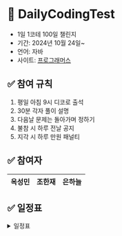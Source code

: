#  📝 DailyCodingTest
- 1일 1코테 100일 챌린지
- 기간: 2024년 10월 24일~
- 언어: 자바
- 사이트: [프로그래머스](https://programmers.co.kr/)

## ✅ 참여 규칙
1. 평일 아침 9시 디코로 출석
2. 30분 각자 풀이 설명
3. 다음날 문제는 돌아가며 정하기
4. 불참 시 하루 전날 공지
5. 지각 시 하루 만원 패널티

## ✅ 참여자
|옥성민|조한재|은하늘|
|---|---|---|

## ✅ 일정표
<details>
<summary> 일정표 </summary>
  
| 일차    | 날짜    | 문제                                                    | 정답률 | 난이도 |
|--------|--------|-------------------------------------------------------|------|------|
| Day1   | 10.25  | [푸드파이트대회](https://school.programmers.co.kr/learn/courses/30/lessons/134240) | 71%    | Lv.1   |
| Day2   | 10.28  | [카펫](https://school.programmers.co.kr/learn/courses/30/lessons/42842) | 72%    | Lv.2   |
| Day3   | 10.29  | [추억점수](https://school.programmers.co.kr/learn/courses/30/lessons/176963) | 70%    | Lv.1  |
| Day4   | 10.30  | [카드뭉치](https://school.programmers.co.kr/learn/courses/30/lessons/159994) | 70%    | Lv.1  |
| Day5   | 10.31  | [2016년](https://school.programmers.co.kr/learn/courses/30/lessons/12901) | 65%    | Lv.1  |
| Day6   | 11.01  | [기사단원의 무기](https://school.programmers.co.kr/learn/courses/30/lessons/136798) | 65%    | Lv.1  |
| Day7   | 11.04  | [피로도](https://school.programmers.co.kr/learn/courses/30/lessons/87946) | 65%    | Lv.2  |
| Day8   | 11.05  | [모의고사](https://school.programmers.co.kr/learn/courses/30/lessons/42840) | 64%   |  Lv.1  | 
| Day9   | 11.06  | [과일장수](https://school.programmers.co.kr/learn/courses/30/lessons/135808)  | 64%   | Lv.1  |
| Day10  | 11.07  | [소수찾기](https://school.programmers.co.kr/learn/courses/30/lessons/12921)  | 63%   | Lv.1  |
| Day11  | 11.08  | [소수만들기](https://school.programmers.co.kr/learn/courses/30/lessons/12977)  | 63%   | Lv.1  |
| Day12  | 11.11  | [N개의 최소공배수](https://school.programmers.co.kr/learn/courses/30/lessons/12953)  | 70%   | Lv.2  |
| Day13  | 11.12  | [덧칠하기](https://school.programmers.co.kr/learn/courses/30/lessons/161989)  | 63%   | Lv.1  |
| Day14  | 11.13  | [옹알이(2)](https://school.programmers.co.kr/learn/courses/30/lessons/133499)  | 62%   | Lv.1  |
| Day15  | 11.14  | [지폐 접기](https://school.programmers.co.kr/learn/courses/30/lessons/340199)  | 61%   | Lv.1  |
| Day16  | 11.18  | [점프와 순간 이동](https://school.programmers.co.kr/learn/courses/30/lessons/12980)  |  70%  | Lv.2  |
| Day17  | 11.19  | [다트 게임](https://school.programmers.co.kr/learn/courses/30/lessons/17682)  |  59%  |  Lv.1  |
| Day18  | 11.20  | [로또의 최고 순위와 최저 순위](https://school.programmers.co.kr/learn/courses/30/lessons/77484)  |  59%  |  Lv.1  |
| Day19  | 11.21  | [문자열 나누기](https://school.programmers.co.kr/learn/courses/30/lessons/140108)  |  58%  |  Lv.1  |
| Day20  | 11.22  | [둘만의 암호](https://school.programmers.co.kr/learn/courses/30/lessons/155652)  |  58%  | Lv.1  |
| Day21  | 11.25  | [영어 끝말잇기](https://school.programmers.co.kr/learn/courses/30/lessons/12981)  |  70%  |  Lv.2  |
| Day22  | 11.26  | [대충 만든 자판](https://school.programmers.co.kr/learn/courses/30/lessons/160586)  |  58%  | Lv.1  |
| Day23  | 11.27  | [완주하지 못한 선수](https://school.programmers.co.kr/learn/courses/30/lessons/42576)  |  57%  | Lv.1  |
| Day24  | 11.28  | [숫자 짝꿍](https://school.programmers.co.kr/learn/courses/30/lessons/131128)  |  56%  |  Lv.1  |
| Day25  | 11.29  | [이웃한 칸](https://school.programmers.co.kr/learn/courses/30/lessons/250125)  |  58%  |  Lv.1  |
| Day26  | 12.02  | [구명보트](https://school.programmers.co.kr/learn/courses/30/lessons/42885)  |  70%  |  Lv.2  |
| Day27  | 12.03  | [햄버거 만들기](https://school.programmers.co.kr/learn/courses/30/lessons/133502)  |  55%  |  Lv.1  |
| Day28  | 12.04  | [귤 고르기](https://school.programmers.co.kr/learn/courses/30/lessons/138476)  |  70%  |  Lv.2  |
| Day29  | 12.05  | [예상 대진표](https://school.programmers.co.kr/learn/courses/30/lessons/12985)  |  69%  |  Lv.2  |
| Day30  | 12.06  | [연속 부분 수열 합의 갯수](https://school.programmers.co.kr/learn/courses/30/lessons/131701)  |  69%  |  Lv.2  |
| Day31  | 12.09  | [멀리 뛰기](https://school.programmers.co.kr/learn/courses/30/lessons/12914)  |  69%  |  Lv.2  |
| Day32  | 12.10  | [할인 행사](https://school.programmers.co.kr/learn/courses/30/lessons/131127)  |  68%  |  Lv.2  |
| Day33  | 12.11  | [괄호 회전하기](https://school.programmers.co.kr/learn/courses/30/lessons/76502)  |  68%  |  Lv.2  |
| Day34  | 12.12  | [n^2 배열 자르기](https://school.programmers.co.kr/learn/courses/30/lessons/87390)  |  67%  |  LV.2  |

</details>

